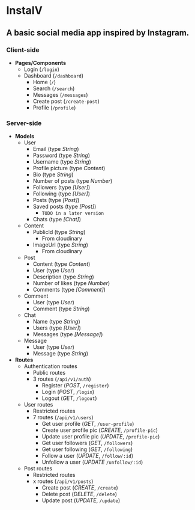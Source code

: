# InstaIV

## A basic social media app inspired by Instagram.

### Client-side

- **Pages/Components**
  - Login (`/login`)
  - Dashboard (`/dashboard`)
    - Home (`/`)
    - Search (`/search`)
    - Messages (`/messages`)
    - Create post (`/create-post`)
    - Profile (`/profile`)

### Server-side

- **Models**
  - User
    - Email (type _String_)
    - Password (type _String_)
    - Username (type _String_)
    - Profile picture (type _Content_)
    - Bio (type _String_)
    - Number of posts (type _Number_)
    - Followers (type _[User]_)
    - Following (type _[User]_)
    - Posts (type _[Post]_)
    - Saved posts (type _[Post]_)
      - `TODO in a later version`
    - Chats (type _[Chat]_)
  - Content
    - PublicId (type _String_)
      - From cloudinary
    - ImageUrl (type _String_)
      - From cloudinary
  - Post
    - Content (type _Content_)
    - User (type _User_)
    - Description (type _String_)
    - Number of likes (type _Number_)
    - Comments (type _[Comment]_)
  - Comment
    - User (type _User_)
    - Comment (type _String_)
  - Chat
    - Name (type _String_)
    - Users (type _[User]_)
    - Messages (type _[Message]_)
  - Message
    - User (type _User_)
    - Message (type _String_)
- **Routes**
  - Authentication routes
    - Public routes
    - 3 routes (`/api/v1/auth`)
      - Register (_POST_, `/register`)
      - Login (_POST_, `/login`)
      - Logout (_GET_, `/logout`)
  - User routes
    - Restricted routes
    - 7 routes (`/api/v1/users`)
      - Get user profile (_GET_, `/user-profile`)
      - Create user profile pic (_CREATE_, `/profile-pic`)
      - Update user profile pic (_UPDATE_, `/profile-pic`)
      - Get user followers (_GET_, `/followers`)
      - Get user following (_GET_, `/following`)
      - Follow a user (_UPDATE_, `/follow/:id`)
      - Unfollow a user (_UPDATE_ `/unfollow/:id`)
  - Post routes
    - Restricted routes
    - x routes (`/api/v1/posts`)
      - Create post (_CREATE_, `/create`)
      - Delete post (_DELETE_, `/delete`)
      - Update post (_UPDATE_, `/update`)
